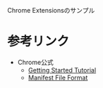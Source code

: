 Chrome Extensionsのサンプル


# 参考リンク

- Chrome公式
  - [Getting Started Tutorial](https://developer.chrome.com/extensions/getstarted)
  - [Manifest File Format](https://developer.chrome.com/extensions/manifest)

